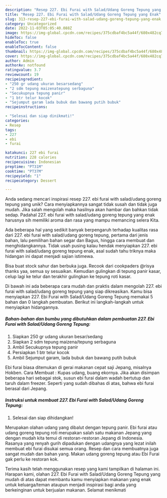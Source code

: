 ```yaml
---
description: "Resep 227. Ebi Furai with Salad/Udang Goreng Tepung yang Enak"
title: "Resep 227. Ebi Furai with Salad/Udang Goreng Tepung yang Enak"
slug: 313-resep-227-ebi-furai-with-salad-udang-goreng-tepung-yang-enak
category: Uncategorized
date: 2022-11-03T05:05:40.088Z
image: https://img-global.cpcdn.com/recipes/375cdbaf4bc5a44f/680x482cq70/227-ebi-furai-with-saladudang-goreng-tepung-foto-resep-utama.jpg
hideToc: false
enableToc: true
enableTocContent: false
thumbnail: https://img-global.cpcdn.com/recipes/375cdbaf4bc5a44f/680x482cq70/227-ebi-furai-with-saladudang-goreng-tepung-foto-resep-utama.jpg
cover: https://img-global.cpcdn.com/recipes/375cdbaf4bc5a44f/680x482cq70/227-ebi-furai-with-saladudang-goreng-tepung-foto-resep-utama.jpg
author: Admin
authorAv: notfound
ratingvalue: 3.7
reviewcount: 19
recipeingredient:
- "250 gr udang ukuran besarsedang"
- "2 sdm tepung maizenatepung serbaguna"
- "Secukupnya tepung panir"
- "1 btr telur kocok"
- "Sejumput garam lada bubuk dan bawang putih bubuk"
recipeinstructions:

- "Selesai dan siap dinikmati!"
categories:
- Resep
tags:
- 227
- ebi
- furai

katakunci: 227 ebi furai 
nutrition: 228 calories
recipecuisine: Indonesian
preptime: "PT31M"
cooktime: "PT37M"
recipeyield: "1"
recipecategory: Dessert

---
```





Anda sedang mencari inspirasi resep 227. ebi furai with salad/udang goreng tepung yang unik? Cara menyiapkannya sangat tidak susah dan tidak juga mudah. Jika salah mengolah maka hasilnya akan hambar dan bahkan tidak sedap. Padahal 227. ebi furai with salad/udang goreng tepung yang enak harusnya sih memiliki aroma dan rasa yang mampu memancing selera Kita.





Ada beberapa hal yang sedikit banyak berpengaruh terhadap kualitas rasa dari 227. ebi furai with salad/udang goreng tepung, pertama dari jenis bahan, lalu pemilihan bahan segar dan Bagus, hingga cara membuat dan menghidangkannya. Tidak usah pusing kalau hendak menyiapkan 227. ebi furai with salad/udang goreng tepung enak,      asal sudah tahu triknya maka hidangan ini dapat menjadi sajian istimewa.














Bisa buat stock sahur dan berbuka juga. Recook dari cookpaders @risya thanks yaa, semua sy sesuaikan. Kemudian gulingkan di tepung panir kasar, celup lagi ke telur dan terakhir gulingkan ke tepung roti kasar.






Di bawah ini ada beberapa cara mudah dan praktis dalam mengolah 227. ebi furai with salad/udang goreng tepung yang siap dikreasikan. Kamu bisa menyiapkan 227. Ebi Furai with Salad/Udang Goreng Tepung memakai 5 bahan dan 0 langkah pembuatan. Berikut ini langkah-langkah untuk menyiapkan hidangannya.

<!--inarticleads1-->

##### Bahan-bahan dan bumbu yang dibutuhkan dalam pembuatan 227. Ebi Furai with Salad/Udang Goreng Tepung:

1. Siapkan 250 gr udang ukuran besar/sedang
1. Siapkan 2 sdm tepung maizena/tepung serbaguna
1. Ambil Secukupnya tepung panir
1. Persiapkan 1 btr telur kocok
1. Ambil Sejumput garam, lada bubuk dan bawang putih bubuk


Ebi furai biasa ditemukan di gerai makanan cepat saji Jepang, misalnya Hokben. Cara Membuat : Kupas udang, buang ekornya. Jika akan disimpan beberapa hari sebagai stok, susun ebi furai dalam wadah bertutup dan taruh dalam freezer. Seperti yang sudah dibahas di atas, bahwa ebi furai berasal dari Jepang. 

<!--inarticleads2-->

##### Instruksi untuk membuat 227. Ebi Furai with Salad/Udang Goreng Tepung:


1. Selesai dan siap dihidangkan!

Merupakan olahan udang yang dibalut dengan tepung panir. Ebi furai atau udang goreng tepung roti merupakan salah satu makanan Jepang yang dengan mudah kita temui di restoran-restoran Jepang di Indonesia. Rasanya yang renyah gurih dipadukan dengan udangnya yang lezat inilah membuat ebi furai disukai semua orang. Resep dan cara membuatnya juga sangat mudah dan bahan yang. Makan udang goreng tepung atau Ebi Furai gak perlu ke restoran kok. 

Terima kasih telah menggunakan resep yang kami tampilkan di halaman ini. Harapan kami, olahan 227. Ebi Furai with Salad/Udang Goreng Tepung yang mudah di atas dapat membantu kamu menyiapkan makanan yang enak untuk keluarga/teman ataupun menjadi inspirasi bagi anda yang berkeinginan untuk berjualan makanan. Selamat menikmati
